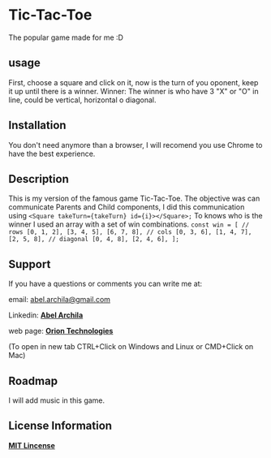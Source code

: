 # Tic-Tac-Toe
The popular game made for me :D

## usage
First, choose a square and click on it, now is the turn of you oponent, keep it up until there is a winner.
Winner: The winner is who have 3 "X" or "O" in line, could be vertical, horizontal o diagonal.

## Installation
You don't need anymore than a browser, I will recomend you use Chrome to have the best experience.

## Description
This is my version of the famous game Tic-Tac-Toe.
The objective was can communicate Parents and Child components, I did this communication using `<Square takeTurn={takeTurn} id={i}></Square>;`
To knows who is the winner I used an array with a set of win combinations.
`const win = [
  // rows
  [0, 1, 2],
  [3, 4, 5],
  [6, 7, 8],
  // cols
  [0, 3, 6],
  [1, 4, 7],
  [2, 5, 8],
  // diagonal
  [0, 4, 8],
  [2, 4, 6],
];`

## Support
If you have a questions or comments you can write me at: 

email: <abel.archila@gmail.com>

Linkedin: **[Abel Archila](https://www.linkedin.com/in/abelarchila/)** 

web page: **[Orion Technologies](http://oriontechnologiesgt.com)**

(To open in new tab CTRL+Click on Windows and Linux or CMD+Click on Mac)

## Roadmap
I will add music in this game.

## License Information
**[MIT Lincense](https://opensource.org/licenses/MIT)**
